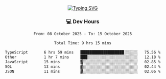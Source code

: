 
<div align="center">
  <a href="https://git.io/typing-svg"><img src="https://readme-typing-svg.demolab.com?font=Fira+Code&size=30&pause=1000&color=33F7F5&center=true&vCenter=true&width=435&lines=Hi+there+%F0%9F%91%8B+I+am+AirboZH+;Welcome+to+my+Github" alt="Typing SVG" /></a>

<h3>💻 Dev Hours</h3>
<!--START_SECTION:waka-->

```txt
From: 08 October 2025 - To: 15 October 2025

Total Time: 9 hrs 15 mins

TypeScript       6 hrs 59 mins   ███████████████████░░░░░░   75.56 %
Other            1 hr 7 mins     ███░░░░░░░░░░░░░░░░░░░░░░   12.18 %
JavaScript       15 mins         ▓░░░░░░░░░░░░░░░░░░░░░░░░   02.85 %
SQL              13 mins         ▓░░░░░░░░░░░░░░░░░░░░░░░░   02.44 %
JSON             11 mins         ▓░░░░░░░░░░░░░░░░░░░░░░░░   02.06 %
```

<!--END_SECTION:waka-->
</div>  
